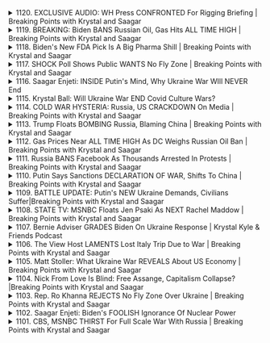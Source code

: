 <details>
<summary>1120. EXCLUSIVE AUDIO: WH Press CONFRONTED For Rigging Briefing | Breaking Points with Krystal and Saagar</summary><br>

<a href="https://www.youtube.com/watch?v=609jiTNY5Vs" target="_blank">
    <img src="https://img.youtube.com/vi/609jiTNY5Vs/maxresdefault.jpg" 
        alt="[Youtube]" width="200">
</a>

# EXCLUSIVE AUDIO: WH Press CONFRONTED For Rigging Briefing | Breaking Points with Krystal and Saagar


</details>

<details>
<summary>1119. BREAKING: Biden BANS Russian Oil, Gas Hits ALL TIME HIGH | Breaking Points with Krystal and Saagar</summary><br>

<a href="https://www.youtube.com/watch?v=wfPUjPjB3P4" target="_blank">
    <img src="https://img.youtube.com/vi/wfPUjPjB3P4/maxresdefault.jpg" 
        alt="[Youtube]" width="200">
</a>

# BREAKING: Biden BANS Russian Oil, Gas Hits ALL TIME HIGH | Breaking Points with Krystal and Saagar


</details>

<details>
<summary>1118. Biden's New FDA Pick Is A Big Pharma Shill | Breaking Points with Krystal and Saagar</summary><br>

<a href="https://www.youtube.com/watch?v=q4EynbobOJU" target="_blank">
    <img src="https://img.youtube.com/vi/q4EynbobOJU/maxresdefault.jpg" 
        alt="[Youtube]" width="200">
</a>

# Biden's New FDA Pick Is A Big Pharma Shill | Breaking Points with Krystal and Saagar


</details>

<details>
<summary>1117. SHOCK Poll Shows Public WANTS No Fly Zone | Breaking Points with Krystal and Saagar</summary><br>

<a href="https://www.youtube.com/watch?v=kTZ5_pul3no" target="_blank">
    <img src="https://img.youtube.com/vi/kTZ5_pul3no/maxresdefault.jpg" 
        alt="[Youtube]" width="200">
</a>

# SHOCK Poll Shows Public WANTS No Fly Zone | Breaking Points with Krystal and Saagar


</details>

<details>
<summary>1116. Saagar Enjeti: INSIDE Putin's Mind, Why Ukraine War WIll NEVER End</summary><br>

<a href="https://www.youtube.com/watch?v=lT10QBo7isI" target="_blank">
    <img src="https://img.youtube.com/vi/lT10QBo7isI/maxresdefault.jpg" 
        alt="[Youtube]" width="200">
</a>

# Saagar Enjeti: INSIDE Putin's Mind, Why Ukraine War WIll NEVER End


</details>

<details>
<summary>1115. Krystal Ball: Will Ukraine War END Covid Culture Wars?</summary><br>

<a href="https://www.youtube.com/watch?v=Zcsjrn9Nj9w" target="_blank">
    <img src="https://img.youtube.com/vi/Zcsjrn9Nj9w/maxresdefault.jpg" 
        alt="[Youtube]" width="200">
</a>

# Krystal Ball: Will Ukraine War END Covid Culture Wars?


</details>

<details>
<summary>1114. COLD WAR HYSTERIA: Russia, US CRACKDOWN On Media | Breaking Points with Krystal and Saagar</summary><br>

<a href="https://www.youtube.com/watch?v=ZaweA9A0pwg" target="_blank">
    <img src="https://img.youtube.com/vi/ZaweA9A0pwg/maxresdefault.jpg" 
        alt="[Youtube]" width="200">
</a>

# COLD WAR HYSTERIA: Russia, US CRACKDOWN On Media | Breaking Points with Krystal and Saagar


</details>

<details>
<summary>1113. Trump Floats BOMBING Russia, Blaming China | Breaking Points with Krystal and Saagar</summary><br>

<a href="https://www.youtube.com/watch?v=J2g9a2xO3co" target="_blank">
    <img src="https://img.youtube.com/vi/J2g9a2xO3co/maxresdefault.jpg" 
        alt="[Youtube]" width="200">
</a>

# Trump Floats BOMBING Russia, Blaming China | Breaking Points with Krystal and Saagar


</details>

<details>
<summary>1112. Gas Prices Near ALL TIME HIGH As DC Weighs Russian Oil Ban | Breaking Points with Krystal and Saagar</summary><br>

<a href="https://www.youtube.com/watch?v=EoDpB1La9ek" target="_blank">
    <img src="https://img.youtube.com/vi/EoDpB1La9ek/maxresdefault.jpg" 
        alt="[Youtube]" width="200">
</a>

# Gas Prices Near ALL TIME HIGH As DC Weighs Russian Oil Ban | Breaking Points with Krystal and Saagar


</details>

<details>
<summary>1111. Russia BANS Facebook As Thousands Arrested In Protests | Breaking Points with Krystal and Saagar</summary><br>

<a href="https://www.youtube.com/watch?v=1vAP5kygkpE" target="_blank">
    <img src="https://img.youtube.com/vi/1vAP5kygkpE/maxresdefault.jpg" 
        alt="[Youtube]" width="200">
</a>

# Russia BANS Facebook As Thousands Arrested In Protests | Breaking Points with Krystal and Saagar


</details>

<details>
<summary>1110. Putin Says Sanctions DECLARATION OF WAR, Shifts To China | Breaking Points with Krystal and Saagar</summary><br>

<a href="https://www.youtube.com/watch?v=0SQf_69RQeI" target="_blank">
    <img src="https://img.youtube.com/vi/0SQf_69RQeI/maxresdefault.jpg" 
        alt="[Youtube]" width="200">
</a>

# Putin Says Sanctions DECLARATION OF WAR, Shifts To China | Breaking Points with Krystal and Saagar


</details>

<details>
<summary>1109. BATTLE UPDATE: Putin's NEW Ukraine Demands, Civilians Suffer|Breaking Points with Krystal and Saagar</summary><br>

<a href="https://www.youtube.com/watch?v=Wj0GHN7sOs4" target="_blank">
    <img src="https://img.youtube.com/vi/Wj0GHN7sOs4/maxresdefault.jpg" 
        alt="[Youtube]" width="200">
</a>

# BATTLE UPDATE: Putin's NEW Ukraine Demands, Civilians Suffer|Breaking Points with Krystal and Saagar


</details>

<details>
<summary>1108. STATE TV: MSNBC Floats Jen Psaki As NEXT Rachel Maddow | Breaking Points with Krystal and Saagar</summary><br>

<a href="https://www.youtube.com/watch?v=CAKDq_MTn4I" target="_blank">
    <img src="https://img.youtube.com/vi/CAKDq_MTn4I/maxresdefault.jpg" 
        alt="[Youtube]" width="200">
</a>

# STATE TV: MSNBC Floats Jen Psaki As NEXT Rachel Maddow | Breaking Points with Krystal and Saagar


</details>

<details>
<summary>1107. Bernie Adviser GRADES Biden On Ukraine Response | Krystal Kyle & Friends Podcast</summary><br>

<a href="https://www.youtube.com/watch?v=Px0cN5e7AUA" target="_blank">
    <img src="https://img.youtube.com/vi/Px0cN5e7AUA/maxresdefault.jpg" 
        alt="[Youtube]" width="200">
</a>

# Bernie Adviser GRADES Biden On Ukraine Response | Krystal Kyle & Friends Podcast


</details>

<details>
<summary>1106. The View Host LAMENTS Lost Italy Trip Due to War | Breaking Points with Krystal and Saagar</summary><br>

<a href="https://www.youtube.com/watch?v=mVAHlcoAjMA" target="_blank">
    <img src="https://img.youtube.com/vi/mVAHlcoAjMA/maxresdefault.jpg" 
        alt="[Youtube]" width="200">
</a>

# The View Host LAMENTS Lost Italy Trip Due to War | Breaking Points with Krystal and Saagar


</details>

<details>
<summary>1105. Matt Stoller: What Ukraine War REVEALS About US Economy | Breaking Points with Krystal and Saagar</summary><br>

<a href="https://www.youtube.com/watch?v=LRrhzxkheWE" target="_blank">
    <img src="https://img.youtube.com/vi/LRrhzxkheWE/maxresdefault.jpg" 
        alt="[Youtube]" width="200">
</a>

# Matt Stoller: What Ukraine War REVEALS About US Economy | Breaking Points with Krystal and Saagar


</details>

<details>
<summary>1104. Nick From Love Is Blind: Free Assange, Capitalism Collapse? |Breaking Points with Krystal and Saagar</summary><br>

<a href="https://www.youtube.com/watch?v=SNhA6ex_4QA" target="_blank">
    <img src="https://img.youtube.com/vi/SNhA6ex_4QA/maxresdefault.jpg" 
        alt="[Youtube]" width="200">
</a>

# Nick From Love Is Blind: Free Assange, Capitalism Collapse? |Breaking Points with Krystal and Saagar


</details>

<details>
<summary>1103. Rep. Ro Khanna REJECTS No Fly Zone Over Ukraine | Breaking Points with Krystal and Saagar</summary><br>

<a href="https://www.youtube.com/watch?v=WSKOAlvCCCs" target="_blank">
    <img src="https://img.youtube.com/vi/WSKOAlvCCCs/maxresdefault.jpg" 
        alt="[Youtube]" width="200">
</a>

# Rep. Ro Khanna REJECTS No Fly Zone Over Ukraine | Breaking Points with Krystal and Saagar


</details>

<details>
<summary>1102. Saagar Enjeti: Biden's FOOLISH Ignorance Of Nuclear Power</summary><br>

<a href="https://www.youtube.com/watch?v=_4kLv4gxLjE" target="_blank">
    <img src="https://img.youtube.com/vi/_4kLv4gxLjE/maxresdefault.jpg" 
        alt="[Youtube]" width="200">
</a>

# Saagar Enjeti: Biden's FOOLISH Ignorance Of Nuclear Power


</details>

<details>
<summary>1101. CBS, MSNBC THIRST For Full Scale War With Russia | Breaking Points with Krystal and Saagar</summary><br>

<a href="https://www.youtube.com/watch?v=35xiBHe-HBI" target="_blank">
    <img src="https://img.youtube.com/vi/35xiBHe-HBI/maxresdefault.jpg" 
        alt="[Youtube]" width="200">
</a>

# CBS, MSNBC THIRST For Full Scale War With Russia | Breaking Points with Krystal and Saagar


</details>

